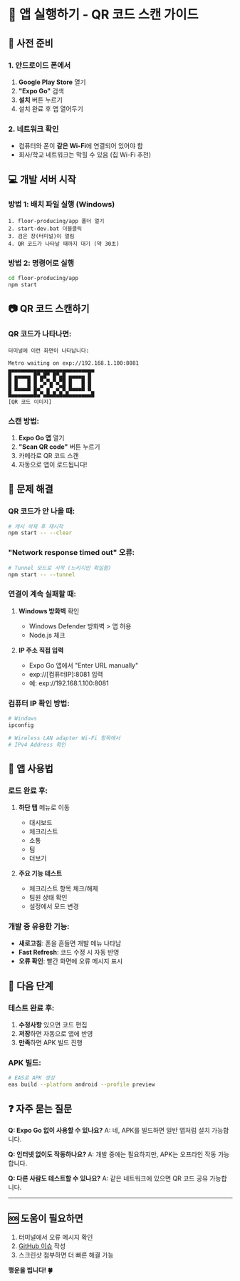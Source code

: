 # 🚀 앱 실행하기 - QR 코드 스캔 가이드

## 📱 사전 준비

### 1. 안드로이드 폰에서
1. **Google Play Store** 열기
2. **"Expo Go"** 검색
3. **설치** 버튼 누르기
4. 설치 완료 후 앱 열어두기

### 2. 네트워크 확인
- 컴퓨터와 폰이 **같은 Wi-Fi**에 연결되어 있어야 함
- 회사/학교 네트워크는 막힐 수 있음 (집 Wi-Fi 추천)

## 💻 개발 서버 시작

### 방법 1: 배치 파일 실행 (Windows)
```
1. floor-producing/app 폴더 열기
2. start-dev.bat 더블클릭
3. 검은 창(터미널)이 열림
4. QR 코드가 나타날 때까지 대기 (약 30초)
```

### 방법 2: 명령어로 실행
```bash
cd floor-producing/app
npm start
```

## 📷 QR 코드 스캔하기

### QR 코드가 나타나면:
```
터미널에 이런 화면이 나타납니다:

Metro waiting on exp://192.168.1.100:8081
▄▄▄▄▄▄▄▄▄▄▄▄▄▄▄▄▄▄▄▄▄▄▄▄▄▄▄
█ ▄▄▄▄▄ █▀▄█▀ █▀▄█ ▄▄▄▄▄ █
█ █   █ █ ▀▄▀▄▀▄▀█ █   █ █
█ █▄▄▄█ █▄▀ ▄▀ ▄▀█ █▄▄▄█ █
█▄▄▄▄▄▄▄█▄▀▄█▄█▄█▄█▄▄▄▄▄▄▄█
[QR 코드 이미지]
```

### 스캔 방법:
1. **Expo Go 앱** 열기
2. **"Scan QR code"** 버튼 누르기
3. 카메라로 QR 코드 스캔
4. 자동으로 앱이 로드됩니다!

## 🔧 문제 해결

### QR 코드가 안 나올 때:
```bash
# 캐시 삭제 후 재시작
npm start -- --clear
```

### "Network response timed out" 오류:
```bash
# Tunnel 모드로 시작 (느리지만 확실함)
npm start -- --tunnel
```

### 연결이 계속 실패할 때:
1. **Windows 방화벽** 확인
   - Windows Defender 방화벽 > 앱 허용
   - Node.js 체크

2. **IP 주소 직접 입력**
   - Expo Go 앱에서 "Enter URL manually"
   - exp://[컴퓨터IP]:8081 입력
   - 예: exp://192.168.1.100:8081

### 컴퓨터 IP 확인 방법:
```bash
# Windows
ipconfig

# Wireless LAN adapter Wi-Fi 항목에서
# IPv4 Address 확인
```

## 📱 앱 사용법

### 로드 완료 후:
1. **하단 탭** 메뉴로 이동
   - 대시보드
   - 체크리스트
   - 소통
   - 팀
   - 더보기

2. **주요 기능 테스트**
   - 체크리스트 항목 체크/해제
   - 팀원 상태 확인
   - 설정에서 모드 변경

### 개발 중 유용한 기능:
- **새로고침**: 폰을 흔들면 개발 메뉴 나타남
- **Fast Refresh**: 코드 수정 시 자동 반영
- **오류 확인**: 빨간 화면에 오류 메시지 표시

## 🎯 다음 단계

### 테스트 완료 후:
1. **수정사항** 있으면 코드 편집
2. **저장**하면 자동으로 앱에 반영
3. **만족**하면 APK 빌드 진행

### APK 빌드:
```bash
# EAS로 APK 생성
eas build --platform android --profile preview
```

## ❓ 자주 묻는 질문

**Q: Expo Go 없이 사용할 수 있나요?**
A: 네, APK를 빌드하면 일반 앱처럼 설치 가능합니다.

**Q: 인터넷 없이도 작동하나요?**
A: 개발 중에는 필요하지만, APK는 오프라인 작동 가능합니다.

**Q: 다른 사람도 테스트할 수 있나요?**
A: 같은 네트워크에 있으면 QR 코드 공유 가능합니다.

---

## 🆘 도움이 필요하면

1. 터미널에서 오류 메시지 확인
2. [GitHub 이슈](https://github.com/garimto81/floor-producing/issues) 작성
3. 스크린샷 첨부하면 더 빠른 해결 가능

**행운을 빕니다! 🍀**